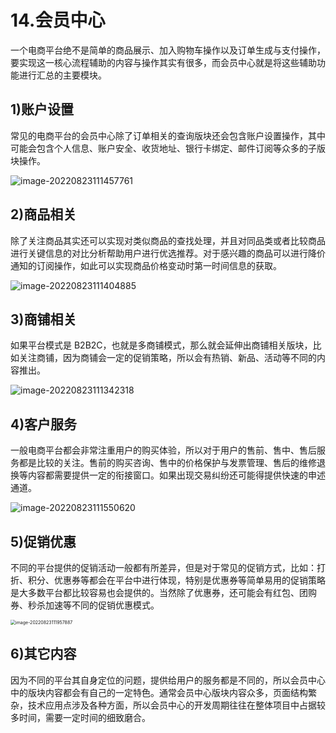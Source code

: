 # 14.会员中心

一个电商平台绝不是简单的商品展示、加入购物车操作以及订单生成与支付操作，要实现这一核心流程辅助的内容与操作其实有很多，而会员中心就是将这些辅助功能进行汇总的主要模块。

## 1)账户设置

常见的电商平台的会员中心除了订单相关的查询版块还会包含账户设置操作，其中可能会包含个人信息、账户安全、收货地址、银行卡绑定、邮件订阅等众多的子版块操作。

![image-20220823111457761](http://qn.chinavanes.com/qiniu_picGo/image-20220823111457761.png)

## 2)商品相关

除了关注商品其实还可以实现对类似商品的查找处理，并且对同品类或者比较商品进行关键信息的对比分析帮助用户进行优选推荐。对于感兴趣的商品可以进行降价通知的订阅操作，如此可以实现商品价格变动时第一时间信息的获取。

![image-20220823111404885](http://qn.chinavanes.com/qiniu_picGo/image-20220823111404885.png)

## 3)商铺相关

如果平台模式是 B2B2C，也就是多商铺模式，那么就会延伸出商铺相关版块，比如关注商铺，因为商铺会一定的促销策略，所以会有热销、新品、活动等不同的内容推出。

![image-20220823111342318](http://qn.chinavanes.com/qiniu_picGo/image-20220823111342318.png)

## 4)客户服务

一般电商平台都会非常注重用户的购买体验，所以对于用户的售前、售中、售后服务都是比较的关注。售前的购买咨询、售中的价格保护与发票管理、售后的维修退换等内容都需要提供一定的衔接窗口。如果出现交易纠纷还可能得提供快速的申述通道。

![image-20220823111550620](http://qn.chinavanes.com/qiniu_picGo/image-20220823111550620.png)

## 5)促销优惠

不同的平台提供的促销活动一般都有所差异，但是对于常见的促销方式，比如：打折、积分、优惠券等都会在平台中进行体现，特别是优惠券等简单易用的促销策略是大多数平台都比较容易也会提供的。当然除了优惠券，还可能会有红包、团购券、秒杀加速等不同的促销优惠模式。

<img src="http://qn.chinavanes.com/qiniu_picGo/image-20220823111957887.png" alt="image-20220823111957887" style="zoom:50%;" />

## 6)其它内容

因为不同的平台其自身定位的问题，提供给用户的服务都是不同的，所以会员中心中的版块内容都会有自己的一定特色。通常会员中心版块内容众多，页面结构繁杂，技术应用点涉及各种方面，所以会员中心的开发周期往往在整体项目中占据较多时间，需要一定时间的细致磨合。
